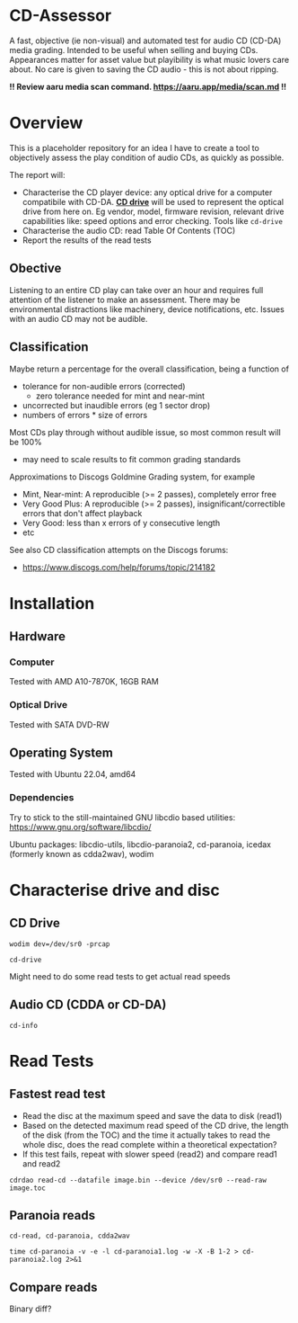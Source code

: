 # CD-Assessor
A fast, objective (ie non-visual) and automated test for audio CD (CD-DA) media grading. Intended to be useful when selling and buying CDs. Appearances matter for asset value but playibility is what music lovers care about. No care is given to saving the CD audio - this is not about ripping.

**!! Review aaru media scan command. https://aaru.app/media/scan.md !!**

# Overview

This is a placeholder repository for an idea I have to create a tool to objectively assess the play condition of audio CDs, as quickly as possible.

The report will:

- Characterise the CD player device: any optical drive for a computer compatibile with CD-DA. <ins>__CD drive__</ins> will be used to represent the optical drive from here on. Eg vendor, model, firmware revision, relevant drive capabilities like: speed options and error checking. Tools like `cd-drive`
- Characterise the audio CD: read Table Of Contents (TOC)
- Report the results of the read tests


## Obective
Listening to an entire CD play can take over an hour and requires full attention of the listener to make an assessment. There may be environmental distractions like machinery, device notifications, etc. Issues with an audio CD may not be audible.


## Classification
Maybe return a percentage for the overall classification, being a function of 
 - tolerance for non-audible errors (corrected)
   - zero tolerance needed for mint and near-mint
 - uncorrected but inaudible errors (eg 1 sector drop)
 - numbers of errors * size of errors

Most CDs play through without audible issue, so most common result will be 100%
 - may need to scale results to fit common grading standards


Approximations to Discogs Goldmine Grading system, for example
 - Mint, Near-mint: A reproducible (>= 2 passes), completely error free
 - Very Good Plus: A reproducible (>= 2 passes), insignificant/correctible errors that don't affect playback
 - Very Good: less than x errors of y consecutive length
 - etc

See also CD classification attempts on the Discogs forums:
 - https://www.discogs.com/help/forums/topic/214182

# Installation

## Hardware
### Computer
Tested with AMD A10-7870K, 16GB RAM

### Optical Drive
Tested with SATA DVD-RW

## Operating System
Tested with Ubuntu 22.04, amd64

### Dependencies
Try to stick to the still-maintained GNU libcdio based utilities: https://www.gnu.org/software/libcdio/

Ubuntu packages: libcdio-utils, libcdio-paranoia2, cd-paranoia, icedax (formerly known as cdda2wav), wodim

# Characterise drive and disc
## CD Drive
```
wodim dev=/dev/sr0 -prcap
```

```
cd-drive
```
Might need to do some read tests to get actual read speeds

## Audio CD (CDDA or CD-DA)
```
cd-info
```

# Read Tests
## Fastest read test
- Read the disc at the maximum speed and save the data to disk (read1)
- Based on the detected maximum read speed of the CD drive, the length of the disk (from the TOC) and the time it actually takes to read the whole disc, does the read complete within a theoretical expectation?
- If this test fails, repeat with slower speed (read2) and compare read1 and read2

```
cdrdao read-cd --datafile image.bin --device /dev/sr0 --read-raw image.toc
```

## Paranoia reads
```cd-read, cd-paranoia, cdda2wav```

```
time cd-paranoia -v -e -l cd-paranoia1.log -w -X -B 1-2 > cd-paranoia2.log 2>&1
```
## Compare reads
Binary diff?

